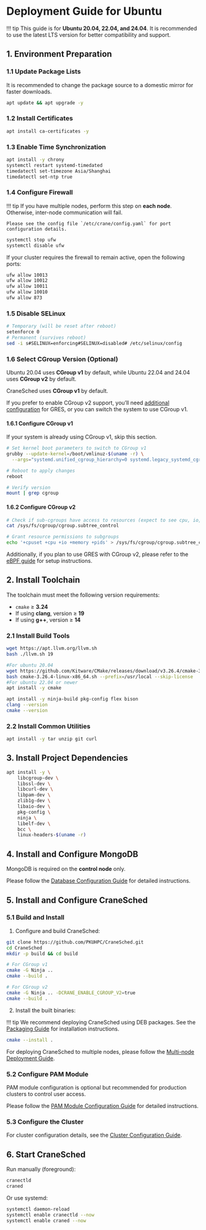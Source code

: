 # Deployment Guide for Ubuntu

!!! tip
    This guide is for **Ubuntu 20.04, 22.04, and 24.04**. It is recommended to use the latest LTS version for better compatibility and support.

## 1. Environment Preparation

### 1.1 Update Package Lists
It is recommended to change the package source to a domestic mirror for faster downloads.

```bash
apt update && apt upgrade -y 
```

### 1.2 Install Certificates

```bash
apt install ca-certificates -y
```

### 1.3 Enable Time Synchronization

```bash
apt install -y chrony
systemctl restart systemd-timedated
timedatectl set-timezone Asia/Shanghai
timedatectl set-ntp true
```

### 1.4 Configure Firewall
!!! tip
    If you have multiple nodes, perform this step on **each node**. Otherwise, inter-node communication will fail.

    Please see the config file `/etc/crane/config.yaml` for port configuration details.

```bash
systemctl stop ufw
systemctl disable ufw
```
If your cluster requires the firewall to remain active, open the following ports:

```bash
ufw allow 10013
ufw allow 10012
ufw allow 10011
ufw allow 10010
ufw allow 873
```

### 1.5 Disable SELinux

```bash
# Temporary (will be reset after reboot)
setenforce 0
# Permanent (survives reboot)
sed -i s#SELINUX=enforcing#SELINUX=disabled# /etc/selinux/config
```

### 1.6 Select CGroup Version (Optional)

Ubuntu 20.04 uses **CGroup v1** by default, while Ubuntu 22.04 and 24.04 uses **CGroup v2** by default.

CraneSched uses **CGroup v1** by default.

If you prefer to enable CGroup v2 support, you’ll need [additional configuration](eBPF.md) for GRES,
or you can switch the system to use CGroup v1.

#### 1.6.1 Configure CGroup v1

If your system is already using CGroup v1, skip this section.

```bash
# Set kernel boot parameters to switch to CGroup v1
grubby --update-kernel=/boot/vmlinuz-$(uname -r) \
  --args="systemd.unified_cgroup_hierarchy=0 systemd.legacy_systemd_cgroup_controller"

# Reboot to apply changes
reboot

# Verify version
mount | grep cgroup
```

#### 1.6.2 Configure CGroup v2

```bash
# Check if sub-cgroups have access to resources (expect to see cpu, io, memory, etc.)
cat /sys/fs/cgroup/cgroup.subtree_control

# Grant resource permissions to subgroups
echo '+cpuset +cpu +io +memory +pids' > /sys/fs/cgroup/cgroup.subtree_control
```

Additionally, if you plan to use GRES with CGroup v2, please refer to the [eBPF guide](eBPF.md) for setup instructions.

## 2. Install Toolchain

The toolchain must meet the following version requirements:

* `cmake` ≥ **3.24**
* If using **clang**, version ≥ **19**
* If using **g++**, version ≥ **14**

### 2.1 Install Build Tools

```bash
wget https://apt.llvm.org/llvm.sh
bash ./llvm.sh 19

#For ubuntu 20.04
wget https://github.com/Kitware/CMake/releases/download/v3.26.4/cmake-3.26.4-linux-x86_64.sh
bash cmake-3.26.4-linux-x86_64.sh --prefix=/usr/local --skip-license
#For ubuntu 22.04 or newer
apt install -y cmake

apt install -y ninja-build pkg-config flex bison
clang --version
cmake --version
```

### 2.2 Install Common Utilities

```bash
apt install -y tar unzip git curl
```

## 3. Install Project Dependencies

```bash
apt install -y \
    libcgroup-dev \
    libssl-dev \
    libcurl-dev \
    libpam-dev \
    zlib1g-dev \
    libaio-dev \
    pkg-config \
    ninja \
    libelf-dev \
    bcc \
    linux-headers-$(uname -r)
```

## 4. Install and Configure MongoDB

MongoDB is required on the **control node** only.

Please follow the [Database Configuration Guide](../configuration/database.md) for detailed instructions.


## 5. Install and Configure CraneSched

### 5.1 Build and Install

1. Configure and build CraneSched:
```bash
git clone https://github.com/PKUHPC/CraneSched.git
cd CraneSched
mkdir -p build && cd build

# For CGroup v1
cmake -G Ninja ..
cmake --build .

# For CGroup v2
cmake -G Ninja .. -DCRANE_ENABLE_CGROUP_V2=true
cmake --build .
```

2. Install the built binaries:

!!! tip
    We recommend deploying CraneSched using DEB packages. See the [Packaging Guide](packaging.md) for installation instructions.
```bash
cmake --install .
```

For deploying CraneSched to multiple nodes, please follow the [Multi-node Deployment Guide](../configuration/multi-node.md).


### 5.2 Configure PAM Module

PAM module configuration is optional but recommended for production clusters to control user access.

Please follow the [PAM Module Configuration Guide](../configuration/pam.md) for detailed instructions.

### 5.3 Configure the Cluster

For cluster configuration details, see the [Cluster Configuration Guide](../configuration/config.md).

## 6. Start CraneSched

Run manually (foreground):

```bash
cranectld
craned
```

Or use systemd:

```bash
systemctl daemon-reload
systemctl enable cranectld --now
systemctl enable craned --now
```
